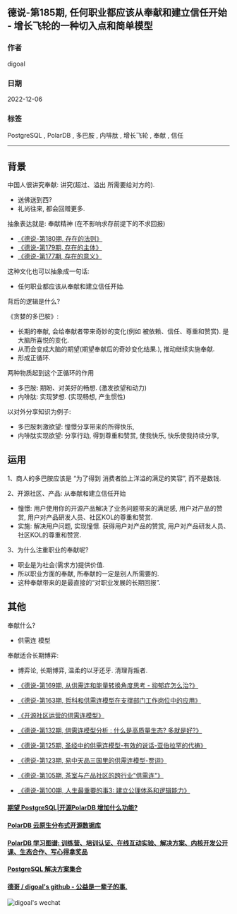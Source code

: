 ## 德说-第185期, 任何职业都应该从奉献和建立信任开始 - 增长飞轮的一种切入点和简单模型     
                                              
### 作者                                              
digoal                                              
                                              
### 日期                                              
2022-12-06                                           
                                              
### 标签                                              
PostgreSQL , PolarDB , 多巴胺 , 内啡肽 , 增长飞轮 , 奉献 , 信任                         
                                              
----                                              
                                              
## 背景      
中国人很讲究奉献: 讲究(超过、溢出 所需要给对方的).    
- 送佛送到西?   
- 礼尚往来, 都会回赠更多.    
  
抽象表达就是: 奉献精神 (在不影响求存前提下的不求回报)    
- [《德说-第180期, 存在的法则》](../202211/20221124_05.md)    
- [《德说-第179期, 存在的主体》](../202211/20221123_04.md)    
- [《德说-第177期, 存在的意义》](../202211/20221120_01.md)    
  
这种文化也可以抽象成一句话:   
- 任何职业都应该从奉献和建立信任开始.    
  
背后的逻辑是什么?  
  
《贪婪的多巴胺》:   
- 长期的奉献, 会给奉献者带来奇妙的变化(例如 被依赖、信任、尊重和赞赏). 是大脑所喜悦的变化.    
- 从而会变成大脑的期望(期望奉献后的奇妙变化结果.), 推动继续实施奉献.    
- 形成正循环.    
  
两种物质起到这个正循环的作用  
- 多巴胺: 期盼、对美好的畅想. (激发欲望和动力)   
- 内啡肽: 实现梦想. (实现畅想, 产生惯性)   
  
  
以对外分享知识为例子:   
- 多巴胺刺激欲望: 憧憬分享带来的所得快乐,   
- 内啡肽实现欲望: 分享行动, 得到尊重和赞赏, 使我快乐, 快乐使我持续分享,   
  
  
## 运用  
1、商人的多巴胺应该是 “为了得到 消费者脸上洋溢的满足的笑容”, 而不是数钱.   
  
  
2、开源社区、产品: 从奉献和建立信任开始   
- 憧憬: 用户使用你的开源产品解决了业务问题带来的满足感, 用户对产品的赞赏, 用户对产品研发人员、社区KOL的尊重和赞赏.    
- 实施: 解决用户问题, 实现憧憬. 获得用户对产品的赞赏, 用户对产品研发人员、社区KOL的尊重和赞赏.    
  
  
3、为什么注重职业的奉献呢?    
- 职业是为社会(需求方)提供价值.    
- 所以职业方面的奉献, 所奉献的一定是别人所需要的.    
- 这种奉献带来的是最直接的“对职业发展的长期回报”.    
  
## 其他  
  
奉献什么?   
- 供需连 模型  
  
奉献适合长期博弈:   
- 博弈论, 长期博弈, 温柔的以牙还牙. 清理背叛者.   
  
- [《德说-第169期, 从供需连和能量转换角度思考 - 抑郁症怎么治?》](../202211/20221111_03.md)    
- [《德说-第163期, 哲科和供需连模型在支撑部门工作岗位中的应用》](../202210/20221022_02.md)    
- [《开源社区运营的供需连模型》](../202209/20220928_01.md)    
- [《德说-第132期, 供需连模型分析 : 什么是高质量生态? 多就是好?》](../202209/20220903_02.md)    
- [《德说-第125期, 圣经中的供需连模型-有效的说话-亚伯拉罕的代祷》](../202208/20220819_02.md)    
- [《德说-第123期, 易中天品三国里的供需连模型-贾诩》](../202208/20220812_01.md)    
- [《德说-第105期, 茶室与产品社区的跨行业"供需连"》](../202206/20220617_01.md)    
- [《德说-第100期, 人生最重要的事3: 建立公理体系和逻辑能力》](../202206/20220610_01.md)    
    
  
#### [期望 PostgreSQL|开源PolarDB 增加什么功能?](https://github.com/digoal/blog/issues/76 "269ac3d1c492e938c0191101c7238216")
  
  
#### [PolarDB 云原生分布式开源数据库](https://github.com/ApsaraDB "57258f76c37864c6e6d23383d05714ea")
  
  
#### [PolarDB 学习图谱: 训练营、培训认证、在线互动实验、解决方案、内核开发公开课、生态合作、写心得拿奖品](https://www.aliyun.com/database/openpolardb/activity "8642f60e04ed0c814bf9cb9677976bd4")
  
  
#### [PostgreSQL 解决方案集合](../201706/20170601_02.md "40cff096e9ed7122c512b35d8561d9c8")
  
  
#### [德哥 / digoal's github - 公益是一辈子的事.](https://github.com/digoal/blog/blob/master/README.md "22709685feb7cab07d30f30387f0a9ae")
  
  
![digoal's wechat](../pic/digoal_weixin.jpg "f7ad92eeba24523fd47a6e1a0e691b59")
  
